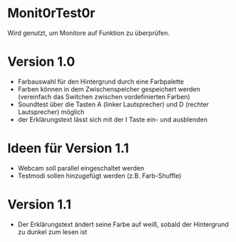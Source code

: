 # Monit0rTest0r
Wird genutzt, um Monitore auf Funktion zu überprüfen.

# Version 1.0
- Farbauswahl für den Hintergrund durch eine Farbpalette
- Farben können in dem Zwischenspeicher gespeichert werden (vereinfach das Switchen zwischen vordefinierten Farben)
- Soundtest über die Tasten A (linker Lautsprecher) und D (rechter Lautsprecher) möglich
- der Erklärungstext lässt sich mit der I Taste ein- und ausblenden

# Ideen für Version 1.1
- Webcam soll parallel eingeschaltet werden
- Testmodi sollen hinzugefügt werden (z.B. Farb-Shuffle)

# Version 1.1
- Der Erklärungstext ändert seine Farbe auf weiß, sobald der Hintergrund zu dunkel zum lesen ist
